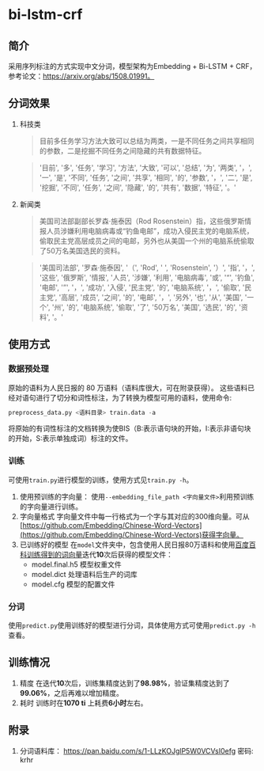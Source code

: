 # bi-lstm-crf

## 简介

采用序列标注的方式实现中文分词，模型架构为Embedding + Bi-LSTM + CRF，参考论文：https://arxiv.org/abs/1508.01991。

## 分词效果

1. 科技类

    > 目前多任务学习方法大致可以总结为两类，一是不同任务之间共享相同的参数，二是挖掘不同任务之间隐藏的共有数据特征。

    >  '目前', '多', '任务', '学习', '方法', '大致', '可以', '总结', '为', '两类', '，', '一', '是', '不同', '任务', '之间', '共享', '相同', '的', '参数', '，', '二', '是', '挖掘', '不同', '任务', '之间', '隐藏', '的', '共有', '数据', '特征', '。'

2. 新闻类

    > 美国司法部副部长罗森·施泰因（Rod Rosenstein）指，这些俄罗斯情报人员涉嫌利用电脑病毒或“钓鱼电邮”，成功入侵民主党的电脑系统，偷取民主党高层成员之间的电邮，另外也从美国一个州的电脑系统偷取了50万名美国选民的资料。

    > '美国司法部', '罗森·施泰因', '（', 'Rod', ' ', 'Rosenstein', '）', '指', '，', '这些', '俄罗斯', '情报', '人员', '涉嫌', '利用', '电脑病毒', '或', '“', '钓鱼', '电邮', '”', '，', '成功', '入侵', '民主党', '的', '电脑系统', '，', '偷取', '民主党', '高层', '成员', '之间', '的', '电邮', '，', '另外', '也', '从', '美国', '一个', '州', '的', '电脑系统', '偷取', '了', '50万名', '美国', '选民', '的', '资料', '。'

## 使用方式

### 数据预处理

原始的语料为人民日报的 80 万语料（语料库很大，可在附录获得）。
这些语料已经对语句进行了切分和词性标注，为了转换为模型可用的语料，使用命令:
```python
preprocess_data.py <语料目录> train.data -a
```
将原始的有词性标注的文档转换为使BIS（B:表示语句块的开始，I:表示非语句块的开始，S:表示单独成词）标注的文件。

### 训练

可使用`train.py`进行模型的训练，使用方式见`train.py -h`。

1. 使用预训练的字向量：
    使用`--embedding_file_path <字向量文件>`利用预训练的字向量进行训练。
2. 字向量格式
    字向量文件中每一行格式为一个字与其对应的300维向量。可从[https://github.com/Embedding/Chinese-Word-Vectors](https://github.com/Embedding/Chinese-Word-Vectors)获得字向量。
3. 已训练好的模型
    在`model`文件夹中，包含使用人民日报80万语料和使用[百度百科训练得到的词向量](https://pan.baidu.com/s/1eeCS7uD3e_qVN8rPwmXhAw)迭代**10**次后获得的模型文件：
    * model.final.h5 模型权重文件
    * model.dict 处理语料后生产的词库
    * model.cfg 模型的配置文件

### 分词

使用`predict.py`使用训练好的模型进行分词，具体使用方式可使用`predict.py -h`查看。

## 训练情况

1. 精度
    在迭代**10**次后，训练集精度达到了**98.98%**，验证集精度达到了**99.06%**，之后再难以增加精度。
2. 耗时
    训练时在**1070 ti** 上耗费**6小时**左右。


## 附录

1. 分词语料库： https://pan.baidu.com/s/1-LLzKOJglP5W0VCVsI0efg 密码: krhr 
